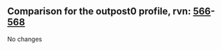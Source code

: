 ## Comparison for the outpost0 profile, rvn: [566](https://github.com/PRO100KatYT/FortniteProfileRevisions/tree/main/profiles/outpost0/566%20outpost0.json)-[568](https://github.com/PRO100KatYT/FortniteProfileRevisions/tree/main/profiles/outpost0/568%20outpost0.json)

No changes
